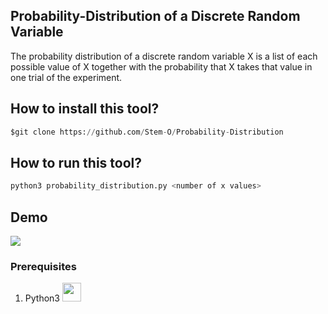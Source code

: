 ## Probability-Distribution of a Discrete Random Variable
The probability distribution of a discrete random variable X is a list of each possible value of X together with the probability that X takes that value in one trial of the experiment.
[](https://camo.githubusercontent.com/72fed7eb586d6eafb2f54bfdb9d026c9652b44f2e1e1abc161a753293b36692e/68747470733a2f2f696d672e736869656c64732e696f2f62616467652f707974686f6e2d332e372d4641444135452e7376673f6c6f676f3d707974686f6e)

## How to install this tool?
```py
$git clone https://github.com/Stem-O/Probability-Distribution
```
## How to run this tool?
```py
python3 probability_distribution.py <number of x values>
```
## Demo
<img src="https://i.ibb.co/f97WsZY/Screenshot-2022-02-19-22-46-38.png">

### Prerequisites
1. Python3 <img src="https://upload.wikimedia.org/wikipedia/commons/thumb/c/c3/Python-logo-notext.svg/1200px-Python-logo-notext.svg.png" width="30px">

